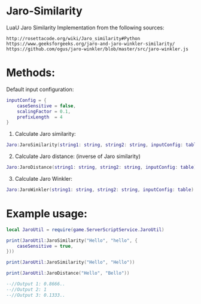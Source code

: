 # Jaro-Similarity
LuaU Jaro Similarity Implementation from the following sources:

    http://rosettacode.org/wiki/Jaro_similarity#Python 
    https://www.geeksforgeeks.org/jaro-and-jaro-winkler-similarity/ 
    https://github.com/ogus/jaro-winkler/blob/master/src/jaro-winkler.js

# Methods:

Default input configuration:
```lua
inputConfig = {
    caseSensitive = false,
    scalingFactor = 0.1,
    prefixLength  = 4
}
```

1. Calculate Jaro similarity:
```lua
Jaro:JaroSimilarity(string1: string, string2: string, inputConfig: table)
```
2. Calculate Jaro distance: (inverse of Jaro similarity)
```lua
Jaro:JaroDistance(string1: string, string2: string, inputConfig: table)
```
3. Calculate Jaro Winkler:
```lua
Jaro:JaroWinkler(string1: string, string2: string, inputConfig: table)
```
# Example usage:
```lua
local JaroUtil = require(game.ServerScriptService.JaroUtil)

print(JaroUtil:JaroSimilarity("Hello", "hello", {
    caseSensitive = true,
}))

print(JaroUtil:JaroSimilarity("Hello", "Hello")) 

print(JaroUtil:JaroDistance("Hello", "Bello"))

--//Output 1: 0.8666..
--//Output 2: 1
--//Output 3: 0.1333.. 
```
